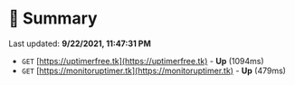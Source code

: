 # 📖 Summary
Last updated: **9/22/2021, 11:47:31 PM**

- `GET` [https://uptimerfree.tk](https://uptimerfree.tk) - **Up** (1094ms)
- `GET` [https://monitoruptimer.tk](https://monitoruptimer.tk) - **Up** (479ms)
